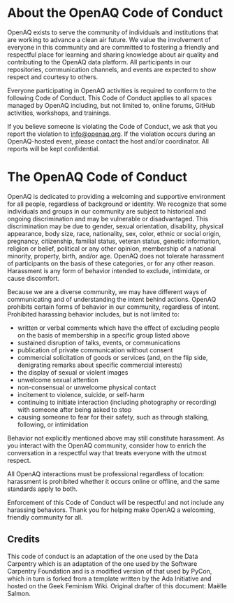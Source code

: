 
# About the OpenAQ Code of Conduct

OpenAQ exists to serve the community of individuals and institutions that are working to advance a clean air future. We value the involvement of everyone in this community and are committed to fostering a friendly and respectful place for learning and sharing knowledge about air quality and contributing to the OpenAQ data platform. All participants in our repositories, communication channels, and events are expected to show respect and courtesy to others.

Everyone participating in OpenAQ activities is required to conform to the following Code of Conduct. This Code of Conduct applies to all spaces managed by OpenAQ including, but not limited to, online forums, GitHub activities, workshops, and trainings.

If you believe someone is violating the Code of Conduct, we ask that you report the violation to [info@openaq.org](mailto:info@openaq.org). If the violation occurs during an OpenAQ-hosted event, please contact the host and/or coordinator. All reports will be kept confidential.


# The OpenAQ Code of Conduct

OpenAQ is dedicated to providing a welcoming and supportive environment for all people, regardless of background or identity. We recognize that some individuals and groups in our community are subject to historical and ongoing discrimination and may be vulnerable or disadvantaged. This discrimination may be due to gender, sexual orientation, disability, physical appearance, body size, race, nationality, sex, color, ethnic or social origin, pregnancy, citizenship, familial status, veteran status, genetic information, religion or belief, political or any other opinion, membership of a national minority, property, birth, and/or age. OpenAQ does not tolerate harassment of participants on the basis of these categories, or for any other reason. Harassment is any form of behavior intended to exclude, intimidate, or cause discomfort.

Because we are a diverse community, we may have different ways of communicating and of understanding the intent behind actions. OpenAQ prohibits certain forms of behavior in our community, regardless of intent. Prohibited harassing behavior includes, but is not limited to:
  - written or verbal comments which have the effect of excluding people on the basis of membership in a specific group listed above
  - sustained disruption of talks, events, or communications
  - publication of private communication without consent
  - commercial solicitation of goods or services (and, on the flip side, denigrating remarks about specific commercial interests)
  - the display of sexual or violent images
  - unwelcome sexual attention
  - non-consensual or unwelcome physical contact
  - incitement to violence, suicide, or self-harm
  - continuing to initiate interaction (including photography or recording) with someone after being asked to stop
  - causing someone to fear for their safety, such as through stalking, following, or intimidation

Behavior not explicitly mentioned above may still constitute harassment. As you interact with the OpenAQ community, consider how to enrich the conversation in a respectful way that treats everyone with the utmost respect. 

All OpenAQ interactions must be professional regardless of location: harassment is prohibited whether it occurs online or offline, and the same standards apply to both.

Enforcement of this Code of Conduct will be respectful and not include any harassing behaviors.
Thank you for helping make OpenAQ a welcoming, friendly community for all.


## Credits
This code of conduct is an adaptation of the one used by the Data Carpentry which is an adaptation of the one used by the Software Carpentry Foundation and is a modified version of that used by PyCon, which in turn is forked from a template written by the Ada Initiative and hosted on the Geek Feminism Wiki. Original drafter of this document: Maëlle Salmon. 
